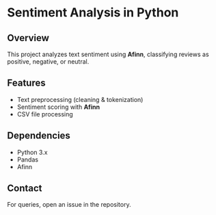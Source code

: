 # Sentiment Analysis in Python

## Overview
This project analyzes text sentiment using **Afinn**, classifying reviews as positive, negative, or neutral.

## Features
- Text preprocessing (cleaning & tokenization)
- Sentiment scoring with **Afinn**
- CSV file processing

## Dependencies
- Python 3.x
- Pandas
- Afinn

## Contact
For queries, open an issue in the repository.

